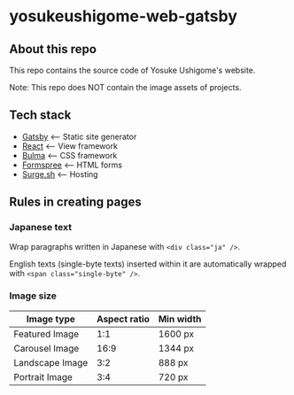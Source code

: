 # yosukeushigome-web-gatsby

## About this repo

This repo contains the source code of Yosuke Ushigome's website.

Note: This repo does NOT contain the image assets of projects.

## Tech stack

* [Gatsby](https://www.gatsbyjs.org/) <-- Static site generator
* [React](https://facebook.github.io/react/) <-- View framework
* [Bulma](http://bulma.io/) <-- CSS framework
* [Formspree](https://formspree.io/) <-- HTML forms
* [Surge.sh](http://surge.sh/) <-- Hosting

## Rules in creating pages

### Japanese text

Wrap paragraphs written in Japanese with `<div class="ja" />`.

English texts (single-byte texts) inserted within it are automatically wrapped with `<span class="single-byte" />`.

### Image size

| Image type        | Aspect ratio  | Min width |
| ---               | ---           | ---       |
| Featured Image    | 1:1           | 1600 px   |
| Carousel Image    | 16:9          | 1344 px   |
| Landscape Image   | 3:2           | 888 px    |
| Portrait Image    | 3:4           | 720 px    |
